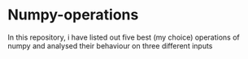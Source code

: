 # Numpy-operations
In this repository, i have listed out five best (my choice) operations of numpy and analysed their behaviour on three different inputs
